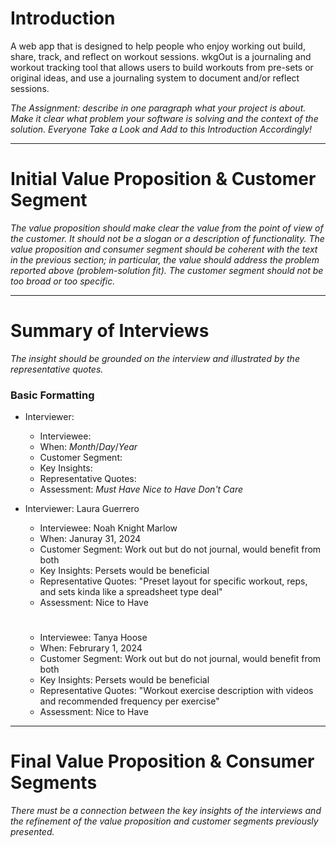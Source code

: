# **Introduction**
A web app that is designed to help people who enjoy working out build, share, track, and reflect on workout sessions. wkgOut is a journaling and workout tracking tool that allows users to build workouts from pre-sets or original ideas, and use a journaling system to document and/or reflect sessions. 

*The Assignment: describe in one paragraph what your project is about. Make it clear what problem your software is solving and the context of the solution.*
*Everyone Take a Look and Add to this Introduction Accordingly!*

---
# **Initial Value Proposition & Customer Segment**

*The value proposition should make clear the value from the point of view of the customer. It should not be a slogan or a description of functionality. The value proposition and consumer segment should be coherent with the text in the previous section; in particular, the value should address the problem reported above (problem-solution fit). The customer segment should not be too broad or too specific.* 


---
# **Summary of Interviews**

*The insight should be grounded on the interview and illustrated by the representative quotes.*

### Basic Formatting
- Interviewer: 
   - Interviewee:
   - When: *Month*/*Day*/*Year*
   - Customer Segment:
   - Key Insights:
   - Representative Quotes:
   - Assessment: *Must Have* *Nice to Have* *Don't Care*
 
- Interviewer: Laura Guerrero
   - Interviewee: Noah Knight Marlow
   - When: Januray 31, 2024
   - Customer Segment: Work out but do not journal, would benefit from both
   - Key Insights: Persets would be beneficial
   - Representative Quotes: "Preset layout for specific workout, reps, and sets kinda like a spreadsheet type deal"
   - Assessment: Nice to Have
  #
   - Interviewee: Tanya Hoose
   - When: Februrary 1, 2024
   - Customer Segment: Work out but do not journal, would benefit from both
   - Key Insights: Persets would be beneficial
   - Representative Quotes: "Workout exercise description with videos and recommended frequency per exercise"
   - Assessment: Nice to Have

---
# **Final Value Proposition & Consumer Segments**

*There must be a connection between the key insights of the interviews and the refinement of the value proposition and customer segments previously presented.*
